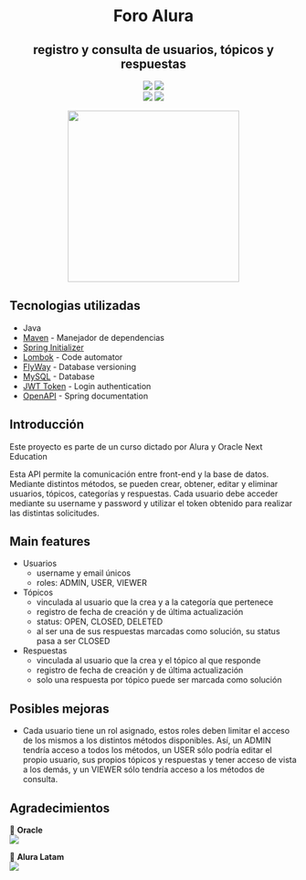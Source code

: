 <h1 align="center"> Foro Alura </h1>
<h2 align="center"> registro y consulta de usuarios, tópicos y respuestas</h2>

<p align="center">
  <img src="https://img.shields.io/badge/Alura_ONE-Challenge%234-orange">
  <img src="https://img.shields.io/badge/Status-finalizado-blue"><br>
  <img src="https://img.shields.io/badge/JRE-17-red">
  <img src="https://img.shields.io/badge/Spring_Boot-3.1.4-green">
</p>

<p align="center" >
     <img width="300" heigth="300" src="https://user-images.githubusercontent.com/91544872/209678377-70b50b21-33de-424c-bed8-6a71ef3406ff.png">
</p>

## Tecnologias utilizadas
* Java
* [Maven](https://maven.apache.org) - Manejador de dependencias
* [Spring Initializer](https://start.spring.io)
* [Lombok](https://projectlombok.org) - Code automator
* [FlyWay](https://flywaydb.org) - Database versioning
* [MySQL](https://mysql.com) - Database
* [JWT Token](https://jwt.io) - Login authentication
* [OpenAPI](https://springdoc.org) - Spring documentation


## Introducción
<p>Este proyecto es parte de un curso dictado por Alura y Oracle Next Education</p>
<p>Esta API permite la comunicación entre front-end y la base de datos. Mediante distintos métodos, se pueden crear, obtener, editar y eliminar usuarios, tópicos, categorías y respuestas. Cada usuario debe acceder mediante su username y password y utilizar el token obtenido para realizar las distintas solicitudes.</p>

<!--
## Uso del programa
https://github.com/monshi633/Alura-ONE_challenge-hotel-latam/assets/116769785/3c0cce12-c962-4433-ad56-1946807533f1
-->

## Main features
* Usuarios
  * username y email únicos
  * roles: ADMIN, USER, VIEWER
* Tópicos
  * vinculada al usuario que la crea y a la categoría que pertenece
  * registro de fecha de creación y de última actualización
  * status: OPEN, CLOSED, DELETED
  * al ser una de sus respuestas marcadas como solución, su status pasa a ser CLOSED
* Respuestas
  * vinculada al usuario que la crea y el tópico al que responde
  * registro de fecha de creación y de última actualización
  * solo una respuesta por tópico puede ser marcada como solución

## Posibles mejoras
* Cada usuario tiene un rol asignado, estos roles deben limitar el acceso de los mismos a los distintos métodos disponibles. Así, un ADMIN tendría acceso a todos los métodos, un USER sólo podría editar el propio usuario, sus propios tópicos y respuestas y tener acceso de vista a los demás, y un VIEWER sólo tendría acceso a los métodos de consulta.

## Agradecimientos
🧡 <strong>Oracle</strong></br>
<a href="https://www.linkedin.com/company/oracle/" target="_blank">
<img src="https://img.shields.io/badge/-LinkedIn-%230077B5?style=for-the-badge&logo=linkedin&logoColor=white" target="_blank"></a>

💙 <strong>Alura Latam</strong></br>
<a href="https://www.linkedin.com/company/alura-latam/mycompany/" target="_blank">
<img src="https://img.shields.io/badge/-LinkedIn-%230077B5?style=for-the-badge&logo=linkedin&logoColor=white" target="_blank"></a>
